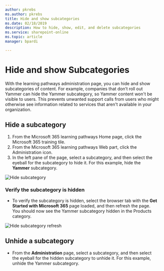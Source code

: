 ```yaml
---
author: pkrebs
ms.author: pkrebs
title: Hide and show subcategories
ms.date: 02/18/2019
description: How to hide, show, edit, and delete subcategories
ms.service: sharepoint-online
ms.topic: article
manager: bpardi

---
```


# Hide and show Subcategories

With the learning pathways administration page, you can hide and show subcategories of content. For example, companies that don’t roll out Yammer can hide the Yammer subcategory, so Yammer content won't be visible to users. This prevents unwanted support calls from users who might otherwise see information related to services that aren't available in your organization.

## Hide a subcategory 

1. From the Microsoft 365 learning pathways Home page, click the Microsoft 365 training tile.
2. From the Microsoft 365 learning pathways Web part, click the Administration icon. 
3. In the left pane of the page, select a subcategory, and then select the eyeball for the subcategory to hide it. For this example, hide the **Yammer** subcategory.  

![Hide subcategory](media/cg-hidesubcat.png)

### Verify the subcategory is hidden
- To verify the subcategory is hidden, select the browser tab with the **Get Started with Microsoft 365** page loaded, and then refresh the page. You should now see the Yammer subcategory hidden in the Products category. 

![Hide subcategory refresh](media/cg-hidesubcatrefresh.png)

## Unhide a subcategory 

- From the **Administration** page, select a subcategory, and then select the eyeball for the hidden subcategory to unhide it. For this example, unhide the Yammer subcategory.